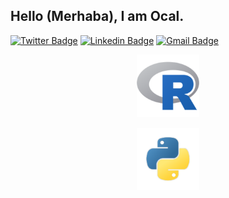 ## Hello (Merhaba), I am Ocal.

[![Twitter Badge](https://img.shields.io/badge/-@ocalak-1ca0f1?style=flat-square&labelColor=1ca0f1&logo=twitter&logoColor=white&link=https://twitter.com/Ocalak_dev)](https://twitter.com/Ocalak_dev)  [![Linkedin Badge](https://img.shields.io/badge/-ocalkaptan123-blue?style=flat-square&logo=Linkedin&logoColor=white&link=https://www.linkedin.com/in/ocalkaptan123/)](https://www.linkedin.com/in/ocalkaptan123/)
[![Gmail Badge](https://img.shields.io/badge/-email@ocalkaptan.de-c14438?style=flat-square&logo=Gmail&logoColor=white&link=mailto:email@ocalkaptan.de)](mailto:email@ocalkaptan.de)


<p align="center">
  <img width="100" height="100" src="https://raw.githubusercontent.com/github/explore/80688e429a7d4ef2fca1e82350fe8e3517d3494d/topics/r/r.png">
</p>
<p align="center">
  <img width="100" height="100" src="https://raw.githubusercontent.com/github/explore/80688e429a7d4ef2fca1e82350fe8e3517d3494d/topics/python/python.png">
</p>

